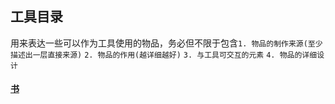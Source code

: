 ## 工具目录

用来表达一些可以作为工具使用的物品，务必但不限于包含`1. 物品的制作来源(至少描述出一层直接来源)` `2. 物品的作用(越详细越好)` `3. 与工具可交互的元素` `4. 物品的详细设计`

#### [书](book\book.md)

